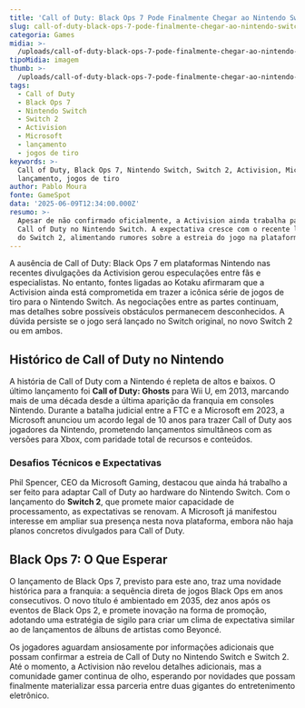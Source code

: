 ```yaml
---
title: 'Call of Duty: Black Ops 7 Pode Finalmente Chegar ao Nintendo Switch'
slug: call-of-duty-black-ops-7-pode-finalmente-chegar-ao-nintendo-switch
categoria: Games
midia: >-
  /uploads/call-of-duty-black-ops-7-pode-finalmente-chegar-ao-nintendo-switch-thumb.png
tipoMidia: imagem
thumb: >-
  /uploads/call-of-duty-black-ops-7-pode-finalmente-chegar-ao-nintendo-switch-thumb.png
tags:
  - Call of Duty
  - Black Ops 7
  - Nintendo Switch
  - Switch 2
  - Activision
  - Microsoft
  - lançamento
  - jogos de tiro
keywords: >-
  Call of Duty, Black Ops 7, Nintendo Switch, Switch 2, Activision, Microsoft,
  lançamento, jogos de tiro
author: Pablo Moura
fonte: GameSpot
data: '2025-06-09T12:34:00.000Z'
resumo: >-
  Apesar de não confirmado oficialmente, a Activision ainda trabalha para lançar
  Call of Duty no Nintendo Switch. A expectativa cresce com o recente lançamento
  do Switch 2, alimentando rumores sobre a estreia do jogo na plataforma.
---
```


A ausência de Call of Duty: Black Ops 7 em plataformas Nintendo nas recentes divulgações da Activision gerou especulações entre fãs e especialistas. No entanto, fontes ligadas ao Kotaku afirmaram que a Activision ainda está comprometida em trazer a icônica série de jogos de tiro para o Nintendo Switch. As negociações entre as partes continuam, mas detalhes sobre possíveis obstáculos permanecem desconhecidos. A dúvida persiste se o jogo será lançado no Switch original, no novo Switch 2 ou em ambos.

## Histórico de Call of Duty no Nintendo

A história de Call of Duty com a Nintendo é repleta de altos e baixos. O último lançamento foi **Call of Duty: Ghosts** para Wii U, em 2013, marcando mais de uma década desde a última aparição da franquia em consoles Nintendo. Durante a batalha judicial entre a FTC e a Microsoft em 2023, a Microsoft anunciou um acordo legal de 10 anos para trazer Call of Duty aos jogadores da Nintendo, prometendo lançamentos simultâneos com as versões para Xbox, com paridade total de recursos e conteúdos.

### Desafios Técnicos e Expectativas

Phil Spencer, CEO da Microsoft Gaming, destacou que ainda há trabalho a ser feito para adaptar Call of Duty ao hardware do Nintendo Switch. Com o lançamento do **Switch 2**, que promete maior capacidade de processamento, as expectativas se renovam. A Microsoft já manifestou interesse em ampliar sua presença nesta nova plataforma, embora não haja planos concretos divulgados para Call of Duty.

## Black Ops 7: O Que Esperar

O lançamento de Black Ops 7, previsto para este ano, traz uma novidade histórica para a franquia: a sequência direta de jogos Black Ops em anos consecutivos. O novo título é ambientado em 2035, dez anos após os eventos de Black Ops 2, e promete inovação na forma de promoção, adotando uma estratégia de sigilo para criar um clima de expectativa similar ao de lançamentos de álbuns de artistas como Beyoncé.

Os jogadores aguardam ansiosamente por informações adicionais que possam confirmar a estreia de Call of Duty no Nintendo Switch e Switch 2. Até o momento, a Activision não revelou detalhes adicionais, mas a comunidade gamer continua de olho, esperando por novidades que possam finalmente materializar essa parceria entre duas gigantes do entretenimento eletrônico.
